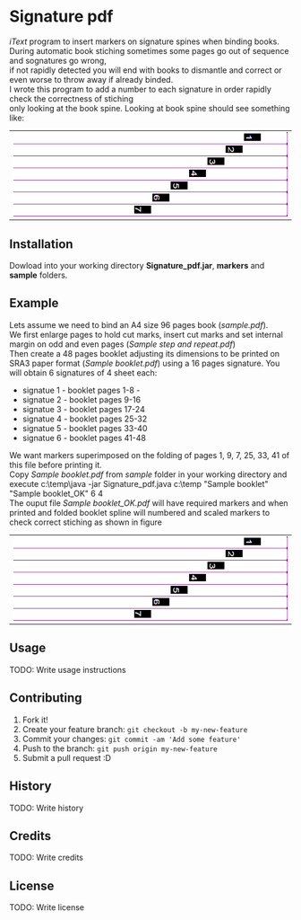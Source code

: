 # Signature pdf
*iText* program to insert markers on signature spines when binding books.  
During automatic book stiching sometimes some pages go out of sequence and sognatures go wrong,  
if not rapidly detected you will end with books to dismantle and correct or even worse to throw away if already binded.  
I wrote this program to add a number to each signature in order rapidly check the correctness of stiching  
only looking at the book spine. Looking at book spine should see something like:     
<table><tr><td>
    <img src="https://github.com/fufububu/Signature_pdf/blob/master/Sample_book_spine.png"width="1024" height="150">
</td></tr></table>  

 ## Installation
Dowload into your working directory **Signature_pdf.jar**, **markers** and **sample** folders.  

 ## Example
Lets assume we need to bind an A4 size 96 pages book (*sample.pdf*).  
We first enlarge pages to hold cut marks, insert cut marks and set internal margin on odd and even pages (*Sample step and repeat.pdf*)  
Then create a 48 pages booklet adjusting its dimensions to be printed on SRA3 paper format (*Sample booklet.pdf*) using a 16 pages signature. You will obtain 6 signatures of 4 sheet each:
 * signatue 1 - booklet pages 1-8   - 
 * signatue 2 - booklet pages 9-16  
 * signatue 3 - booklet pages 17-24  
 * signatue 4 - booklet pages 25-32  
 * signatue 5 - booklet pages 33-40  
 * signatue 6 - booklet pages 41-48  

We want markers superimposed on the folding of pages 1, 9, 7, 25, 33, 41 of this file before printing it.  
Copy *Sample booklet.pdf* from *sample* folder in your working directory and execute 
c:\temp\java -jar Signature_pdf.java c:\temp "Sample booklet" "Sample booklet_OK" 6 4  
The ouput file *Sample booklet_OK.pdf* will have required markers and when printed and folded booklet spline will numbered and scaled markers to check correct stiching as shown in figure    
<table><tr><td>
    <img src="https://github.com/fufububu/Signature_pdf/blob/master/Sample_book_spine.png"width="1024" height="150">
</td></tr></table>  

## Usage
TODO: Write usage instructions
## Contributing
1. Fork it!
2. Create your feature branch: `git checkout -b my-new-feature`
3. Commit your changes: `git commit -am 'Add some feature'`
4. Push to the branch: `git push origin my-new-feature`
5. Submit a pull request :D
## History
TODO: Write history
## Credits
TODO: Write credits
## License
TODO: Write license
